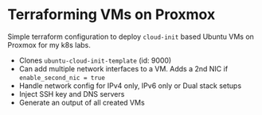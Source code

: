 # Terraforming VMs on Proxmox

Simple terraform configuration to deploy `cloud-init` based Ubuntu VMs on Proxmox for my k8s labs.

- Clones `ubuntu-cloud-init-template` (id: 9000)
- Can add multiple network interfaces to a VM. Adds a 2nd NIC if `enable_second_nic = true`
- Handle network config for IPv4 only, IPv6 only or Dual stack setups
- Inject SSH key and DNS servers
- Generate an output of all created VMs
